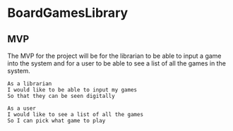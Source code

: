 # BoardGamesLibrary


## MVP
The MVP for the project will be for the librarian to be able to input a game into the system and for a user to be able to see a list of all the games in the system.

```
As a librarian 
I would like to be able to input my games
So that they can be seen digitally 
```
```
As a user 
I would like to see a list of all the games 
So I can pick what game to play
```